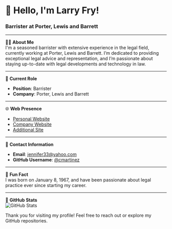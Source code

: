 # 👋 Hello, I'm Larry Fry!

### Barrister at Porter, Lewis and Barrett

---

👨‍⚖️ **About Me**  
I'm a seasoned barrister with extensive experience in the legal field, currently working at Porter, Lewis and Barrett. I’m dedicated to providing exceptional legal advice and representation, and I’m passionate about staying up-to-date with legal developments and technology in law.

---

💼 **Current Role**  
- **Position**: Barrister  
- **Company**: Porter, Lewis and Barrett

---

🌐 **Web Presence**  
- [Personal Website](http://atkins-jennings.com/)
- [Company Website](http://wright.com/)
- [Additional Site](https://rodriguez.com/)

---

📧 **Contact Information**  
- **Email**: jennifer33@yahoo.com
- **GitHub Username**: [@cmartinez](https://github.com/cmartinez)

---

🎂 **Fun Fact**  
I was born on January 8, 1967, and have been passionate about legal practice ever since starting my career.

---

💼 **GitHub Stats**  
![GitHub Stats](https://github-readme-stats.vercel.app/api?username=cmartinez&show_icons=true&theme=default)

<!-- Optional: Uncomment this if you want to show top languages
![Top Languages](https://github-readme-stats.vercel.app/api/top-langs/?username=cmartinez&layout=compact)
-->

Thank you for visiting my profile! Feel free to reach out or explore my GitHub repositories.
